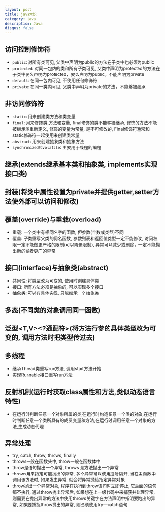 ```yaml
---
layout: post
title: java常识
category: java
description: Java
disqus: false
---
```


## 访问控制修饰符
* `public`: 对所有类可见, 父类中声明为public的方法在子类中也必须为public
* `protected`: 对同一包内的类和所有子类可见, 父类中声明为protected的方法在子类中要么声明为protected，要么声明为public。不能声明为private
* `default`: 在同一包内可见, 不使用任何修饰符
* `private`: 在同一类内可见, 父类中声明为private的方法，不能够被继承


## 非访问修饰符
* `static`: 用来创建类方法和类变量
* `final`: 用来修饰类,方法和变量, final修饰的类不能够被继承, 修饰的方法不能被继承类重新定义, 修饰的变量为常量, 是不可修改的, Final修饰符通常和static修饰符一起使用来创建类常量
* `abstract`: 用来创建抽象类和抽象方法
* `synchronized和volatile`: 主要用于线程的编程


## 继承(extends继承基本类和抽象类, implements实现接口类)


## 封装(将类中属性设置为private并提供getter,setter方法使外部可以访问和修改)


## 覆盖(override)与重载(overload)
* 重载: 一个类中有相同名字的函数, 但参数(个数或类型)不同
* 覆盖: 子类重写父类的同名函数, 参数列表和返回值类型一定不能修改, 访问权限一定不能做更严格的限制(可以降低限制), 异常可以减少或删除，一定不能抛出新的或者更广的异常


## 接口(interface)与抽象类(abstract)
* 共同性: 将类型改为可变的, 使用时创建具体类
* 接口: 所有方法必须是抽象的, 可以实现多个接口
* 抽象类: 可以有具体实现, 只能继承一个抽象类


## 多态(不同类的对象调用同一函数)


## 泛型<T,V><?通配符>(将方法行参的具体类型改为可变的, 调用方法时把类型传过去)


## 多线程
* 继承Thread类重写run方法, 调用start方法开始
* 实现Runnable接口重写run方法


## 反射机制(运行时获取class属性和方法,类似动态语言特性)
* 在运行时判断任意一个对象所属的类,在运行时构造任意一个类的对象,在运行时判断任意一个类所具有的成员变量和方法,在运行时调用任意一个对象的方法,生成动态代理


## 异常处理
* try, catch, throw, throws, finally
* throws一般在函数头中, throw一般在函数体中
* throw是语句抛出一个异常, throws 是方法抛出一个异常
* throws用来指定可能抛出的异常, 多个异常可以使用逗号隔开, 当在主函数中调用该方法时, 如果发生异常, 就会将异常抛给指定异常对象
* throw抛出一个异常对象, 程序在执行到throw语句时立即停止, 它后面的语句都不执行, 通过throw抛出异常后, 如果想在上一级代码中来捕获并处理异常, 则需要在抛出异常的方法中使用throws关键字在方法声明中指明要跑出的异常, 如果要捕捉throw抛出的异常, 则必须使用try—catch语句



